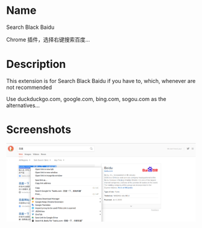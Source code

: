 

# Name
Search Black Baidu

Chrome 插件，选择右键搜索百度...


# Description

This extension is for Search Black Baidu if you have to, which, whenever are not recommended

Use duckduckgo.com, google.com, bing.com, sogou.com as the alternatives...


# Screenshots

![](./screenshot.png)
 
